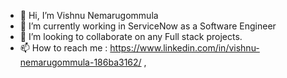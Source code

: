 - 👋 Hi, I’m Vishnu Nemarugommula
- 🌱 I’m currently working in ServiceNow as a Software Engineer
- 💞️ I’m looking to collaborate on any Full stack projects.
- 📫 How to reach me : https://www.linkedin.com/in/vishnu-nemarugommula-186ba3162/ , 

<!---
nemarugommula/nemarugommula is a ✨ special ✨ repository because its `README.md` (this file) appears on your GitHub profile.
You can click the Preview link to take a look at your changes.
--->
